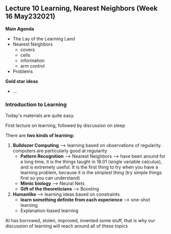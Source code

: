 ## Lecture 10 Learning, Nearest Neighbors (Week 16 May232021)

**Main Agenda**
- The Lay of the Learning Land
- Nearest Neighbors
    - covers
    - cells
    - information
    - arm control
- Problems

**Gold star ideas**
- ...


### Introduction to Learning

Today's materials are quite easy.

First lecture on learning, followed by discussion on sleep

There are **two kinds of learning:**
1. **Bulldozer Computing** --> learning based on observations of regularity. computers are particularly good at regularity
    - **Pattern Recognition** --> Nearest Neighbors --> have been around for a long time, it is the things taught in 18.01 (single variable calculus), and is extremely useful. It is the first thing to try when you have a learning problem, because it is the simplest thing (try simple things first so you can understand)
    - **Mimic biology** --> Neural Nets
    - **Gift of the theoreticians** --> Boosting
2. **Humanlike** --> learning ideas based on constraints
    - **learn something definite from each experience** --> one-shot learning
    - Explanation-based learning


AI has borrowed, stolen, improved, invented some stuff, that is why our discussion of learning will reach around all of these topics
